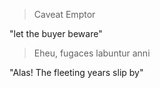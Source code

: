 > Caveat Emptor

"let the buyer beware"

> Eheu, fugaces labuntur anni

"Alas! The fleeting years slip by"